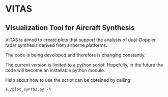 # VITAS
VIsualization Tool for Aircraft Synthesis
--------------------------------------------

VITAS is aimed to create plots that support the analysis
of dual-Doppler radar synthesis derived from airborne platforms.

The code is being developed and therefore is changing constantly. 

The current version is limited to a python script. Hopefully, in 
the future the code will become an installable python module.

Help about how to use the script can be obteined by calling:

```code
$./plot_synth2.py -h
```



